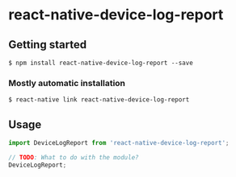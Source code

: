 # react-native-device-log-report

## Getting started

`$ npm install react-native-device-log-report --save`

### Mostly automatic installation

`$ react-native link react-native-device-log-report`

## Usage
```javascript
import DeviceLogReport from 'react-native-device-log-report';

// TODO: What to do with the module?
DeviceLogReport;
```
